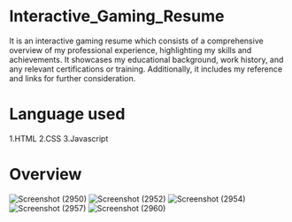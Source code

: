 # Interactive_Gaming_Resume
It is an interactive gaming resume which consists of a comprehensive overview of my professional experience, highlighting my skills and achievements. It showcases my educational background, work history, and any relevant certifications or training. Additionally, it includes my reference and links for further consideration.
# Language used
1.HTML
2.CSS
3.Javascript
# Overview 
![Screenshot (2950)](https://github.com/alisha140202/Interactive_Gaming_Resume/assets/102052712/aa11b803-e2a4-431b-858a-de5696569507)
![Screenshot (2952)](https://github.com/alisha140202/Interactive_Gaming_Resume/assets/102052712/6d722c3d-7fdd-4a54-bcd8-e901bf4bca17)
![Screenshot (2954)](https://github.com/alisha140202/Interactive_Gaming_Resume/assets/102052712/15710bdb-a65c-4da3-b8b8-902792e8b4aa)
![Screenshot (2957)](https://github.com/alisha140202/Interactive_Gaming_Resume/assets/102052712/5844f491-8c70-4547-bace-9d4a82104e66)
![Screenshot (2960)](https://github.com/alisha140202/Interactive_Gaming_Resume/assets/102052712/1e333bf7-a21a-4f32-807b-bfce9a28dbf4)
